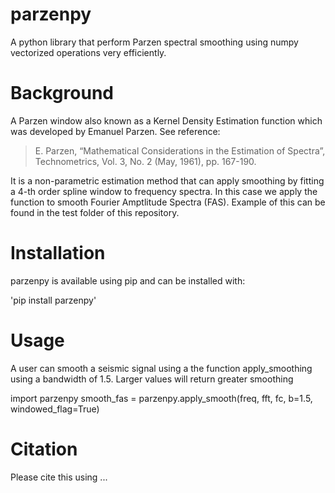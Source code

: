 # parzenpy

A python library that perform Parzen spectral smoothing using numpy vectorized operations very efficiently.

# Background

A Parzen window also known as a Kernel Density Estimation function which was developed by Emanuel Parzen. See reference:

> E. Parzen, “Mathematical Considerations in the Estimation of Spectra”, Technometrics, Vol. 3, No. 2 (May, 1961), pp. 167-190.

It is a non-parametric estimation method that can apply smoothing by fitting a 4-th order spline window to frequency spectra. In this case we apply the function to smooth Fourier Amptlitude Spectra (FAS). Example of this can be found in the test folder of this repository.

# Installation
parzenpy is available using pip and can be installed with:

'pip install parzenpy'

# Usage

A user can smooth a seismic signal using a the function apply_smoothing using a bandwidth of 1.5. Larger values will return greater smoothing

import parzenpy
smooth_fas = parzenpy.apply_smooth(freq, fft, fc, b=1.5, windowed_flag=True)

# Citation

Please cite this using ...





